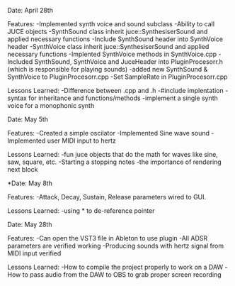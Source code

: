 Date: April 28th


Features: 
-Implemented synth voice and sound subclass
-Ability to call JUCE objects
-SynthSound class inherit juce::SynthesiserSound and applied necessary functions
-Include SynthSound header into SynthVoice header
-SynthVoice class inherit juce::SynthesiserSound and applied necessary functions
-Implented SynthVoice methods in SynthVoice.cpp
-Included SynthSound, SynthVoice and JuceHeader into PluginProcesorr.h (which is responsible for playing sounds)
-added new SynthSound & SynthVoice to PluginProcesorr.cpp
-Set SampleRate in PluginProcesorr.cpp

Lessons Learned:
-Difference between .cpp and .h
-#include implentation
-syntax for inheritance and functions/methods
-implement a single synth voice for a monophonic synth


Date: May 5th

Features:
-Created a simple oscilator
-Implemented Sine wave sound
-Implemented user MIDI input to hertz

Lessons Learned:
-fun juce objects that do the math for waves like sine, saw, square, etc. 
-Starting a stopping notes
-the importance of rendering next block


*Date: May 8th

Features:
-Attack, Decay, Sustain, Release parameters wired to GUI.

Lessons Learned:
-using * to de-reference pointer 


Date: May 28th

Features:
-Can open the VST3 file in Ableton to use plugin 
-All ADSR parameters are verified working
-Producing sounds with hertz signal from MIDI input verified

Lessons Learned:
-How to compile the project properly to work on a DAW
-How to pass audio from the DAW to OBS to grab proper screen recording